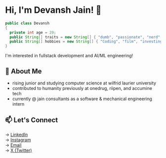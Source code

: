 # Hi, I'm Devansh Jain! 👋

```java
public class Devansh
{
  private int age = 20;
  public String[] traits = new String[] { "dumb", "passionate", "nerd" };
  public String[] hobbies = new String[] { "Coding", "film", "investing", "sleeping" };
}
```
I'm interested in fullstack development and AI/ML engineering!

## 🌱 About Me 
- rising junior and studying computer science at wilfrid laurier university 
- contributed to humanity previously at onedrug, riipen, and accumine tech
- currently @ jain consultants as a software & mechanical engineering intern 

## 📫 Let's Connect
→ [LinkedIn](https://www.linkedin.com/in/devansh-jain-45a376224/?originalSubdomain=ca)  
→ [Instagram](https://www.instagram.com/devxnshjxin)  
→ [Email](mailto:devansh_jain@outlook.com)  
→ [X (Twitter)](https://x.com/__devanshjain)
